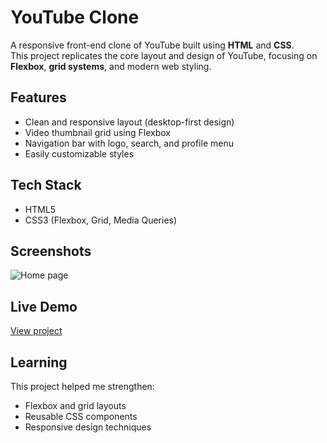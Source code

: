 # YouTube Clone
A responsive front-end clone of YouTube built using **HTML** and **CSS**.  
This project replicates the core layout and design of YouTube, focusing on **Flexbox**, **grid systems**, and modern web styling.

## Features
-  Clean and responsive layout (desktop-first design)
-  Video thumbnail grid using Flexbox
-  Navigation bar with logo, search, and profile menu
-  Easily customizable styles

## Tech Stack
- HTML5  
- CSS3 (Flexbox, Grid, Media Queries)

## Screenshots
![Home page](https://github.com/arjunvyas2802/YouTube-Clone/issues/1#issue-3327492218)

## Live Demo
[View project](https://arjunvyas2802.github.io/YouTube-Clone/)

## Learning
This project helped me strengthen:
- Flexbox and grid layouts  
- Reusable CSS components  
- Responsive design techniques
